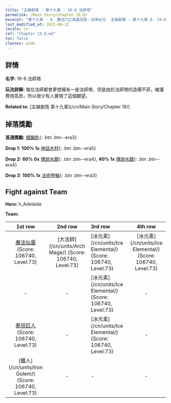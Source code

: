 ```yaml
---
title: "主線劇情 - 第十九章 - 19-8 法師塔"
permalink: /Main Story/Chapter 19_8/
excerpt: "第十九章 - 8. 魔法门之英雄无敌：战争纪元  主線劇情 - 第十九章_8. 19-8 法師塔"
last_modified_at: 2021-06-22
locale: cn
ref: "Chapter 19_8.md"
toc: false
classes: wide
---
```


## 詳情

 **名字:** 19-8 法師塔

 **玩法詳解:** 每位法師都會夢想擁有一座法師塔，但是由於法師塔的造價不菲，維護費用高昂，所以很少有人實現了這個願望。

 **Related to:** [主線劇情 第十九章](/cn/Main Story/Chapter 19/)

## 掉落獎勵

 **首通獎勵:** [銀鑰匙](/cn/Items/con_693/){: .btn .btn--era3}

 **Drop 1:** **100% 1x** [神話木材](/cn/Items/mat_62/){: .btn .btn--era5}

 **Drop 2:** **60% 0x** [傳說水銀](/cn/Items/mat_56/){: .btn .btn--era4}, **40% 1x** [傳說水銀](/cn/Items/mat_56/){: .btn .btn--era4}

 **Drop 3:** **100% 1x** [法術卷軸](/cn/Items/con_694/){: .btn .btn--era3}


## Fight against Team
 **Hero:** h_Adelaide

 **Team:**


  | 1st row | 2nd row | 3rd row | 4th row |
  |:----:|:----:|:----|:----:|
  | [魔法仙靈](/cn/units/Sprite/) (Score: 106740, Level:73)  | [大法師](/cn/units/Arch Mage/) (Score: 106740, Level:73)  | [冰元素](/cn/units/Ice Elemental/) (Score: 106740, Level:73)  | [冰元素](/cn/units/Ice Elemental/) (Score: 106740, Level:73)  |
  | - | - | [冰元素](/cn/units/Ice Elemental/) (Score: 106740, Level:73)  | - |
  | [泰坦巨人](/cn/units/Giant/) (Score: 106740, Level:73)  | - | [冰元素](/cn/units/Ice Elemental/) (Score: 106740, Level:73)  | - |
  | [鐵人](/cn/units/Iron Golem/) (Score: 106740, Level:73)  | - | - | - |


